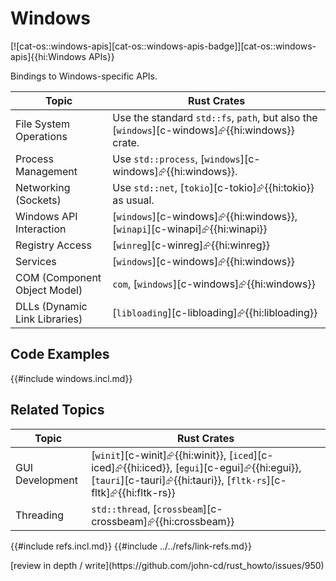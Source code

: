 # Windows

[![cat-os::windows-apis][cat-os::windows-apis-badge]][cat-os::windows-apis]{{hi:Windows APIs}}

Bindings to Windows-specific APIs.

| Topic | Rust Crates|
| --- | --- |
| File System Operations | Use the standard `std::fs`, `path`, but also the [`windows`][c-windows]⮳{{hi:windows}} crate. |
| Process Management | Use `std::process`, [`windows`][c-windows]⮳{{hi:windows}}. |
| Networking (Sockets) | Use `std::net`, [`tokio`][c-tokio]⮳{{hi:tokio}} as usual. |
| Windows API Interaction | [`windows`][c-windows]⮳{{hi:windows}}, [`winapi`][c-winapi]⮳{{hi:winapi}} |
| Registry Access | [`winreg`][c-winreg]⮳{{hi:winreg}} |
| Services | [`windows`][c-windows]⮳{{hi:windows}} |
| COM (Component Object Model) | `com`, [`windows`][c-windows]⮳{{hi:windows}} |
| DLLs (Dynamic Link Libraries) | [`libloading`][c-libloading]⮳{{hi:libloading}} |

## Code Examples

{{#include windows.incl.md}}

## Related Topics

| Topic | Rust Crates|
| --- | --- |
| GUI Development | [`winit`][c-winit]⮳{{hi:winit}}, [`iced`][c-iced]⮳{{hi:iced}}, [`egui`][c-egui]⮳{{hi:egui}}, [`tauri`][c-tauri]⮳{{hi:tauri}}, [`fltk-rs`][c-fltk]⮳{{hi:fltk-rs}} |
| Threading | `std::thread`, [`crossbeam`][c-crossbeam]⮳{{hi:crossbeam}} |

{{#include refs.incl.md}}
{{#include ../../refs/link-refs.md}}

<div class="hidden">
[review in depth / write](https://github.com/john-cd/rust_howto/issues/950)
</div>
